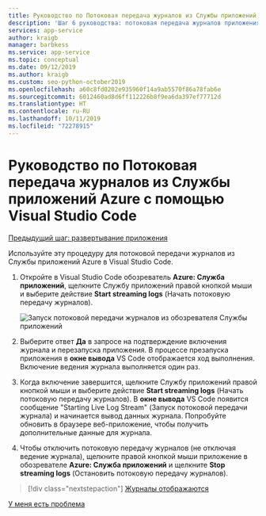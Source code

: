 ```yaml
---
title: Руководство по Потоковая передача журналов из Службы приложений Azure в VS Code
description: 'Шаг 6 руководства: потоковая передача журналов приложения в Visual Studio Code'
services: app-service
author: kraigb
manager: barbkess
ms.service: app-service
ms.topic: conceptual
ms.date: 09/12/2019
ms.author: kraigb
ms.custom: seo-python-october2019
ms.openlocfilehash: a60c8fd0202e935960f14a9ab5570f86a78fab6e
ms.sourcegitcommit: 6012460ad8d6ff112226b8f9ea6da397ef77712d
ms.translationtype: HT
ms.contentlocale: ru-RU
ms.lasthandoff: 10/11/2019
ms.locfileid: "72278915"
---
```

# <a name="tutorial-stream-logs-from-azure-app-service-into-visual-studio-code"></a>Руководство по Потоковая передача журналов из Службы приложений Azure с помощью Visual Studio Code

[Предыдущий шаг: развертывание приложения](tutorial-deploy-app-service-on-linux-05.md)

Используйте эту процедуру для потоковой передачи журналов из Службы приложений Azure в Visual Studio Code.

1. Откройте в Visual Studio Code обозреватель **Azure: Служба приложений**, щелкните Службу приложений правой кнопкой мыши и выберите действие **Start streaming logs** (Начать потоковую передачу журналов).

   ![Запуск потоковой передачи журналов из обозревателя Службы приложений](media/deploy-azure/start-streaming-logs-in-visual-studio-code.png)

1. Выберите ответ **Да** в запросе на подтверждение включения журнала и перезапуска приложения. В процессе презапуска приложения в **окне вывода** VS Code отображается ход выполнения. Включение ведения журнала выполняется один раз.

1. Когда включение завершится, щелкните Службу приложений правой кнопкой мыши и выберите действие **Start streaming logs** (Начать потоковую передачу журналов). В **окне вывода** VS Code появится сообщение "Starting Live Log Stream" (Запуск потоковой передачи журнала) и начинается вывод данных журнала. Попробуйте обновить в браузере веб-приложение, чтобы получить дополнительные данные для журнала.

1. Чтобы отключить потоковую передачу журналов (не отключая ведение журнала), щелкните правой кнопкой мыши приложение в обозревателе **Azure: Служба приложений** и щелкните **Stop streaming logs** (Остановить потоковую передачу журналов).

> [!div class="nextstepaction"]
> [Журналы отображаются](tutorial-deploy-app-service-on-linux-07.md)

[У меня есть проблема](https://www.research.net/r/PWZWZ52?tutorial=vscode-appservice-python&step=06-stream-logs)
